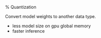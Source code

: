 % Quantization

Convert model weights to another data type.

- less model size on gpu global memory
- faster inference
